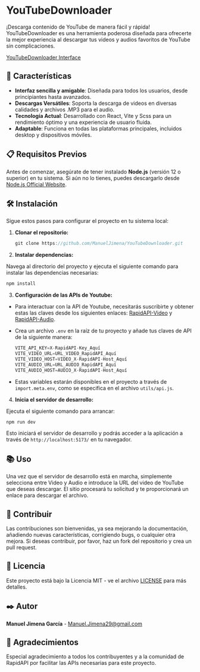 # YouTubeDownloader

¡Descarga contenido de YouTube de manera fácil y rápida! YouTubeDownloader es una herramienta poderosa diseñada para ofrecerte la mejor experiencia al descargar tus videos y audios favoritos de YouTube sin complicaciones.

[YouTubeDownloader Interface](path/to/screenshot.png) <!-- Reemplaza "path/to/screenshot.png" con la ruta real a tu captura de pantalla -->

## 🌟 Características

- **Interfaz sencilla y amigable**: Diseñada para todos los usuarios, desde principiantes hasta avanzados.
- **Descargas Versátiles**: Soporta la descarga de videos en diversas calidades y archivos .MP3 para el audio.
- **Tecnología Actual**: Desarrollado con React, Vite y Scss para un rendimiento óptimo y una experiencia de usuario fluida.
- **Adaptable**: Funciona en todas las plataformas principales, incluidos desktop y dispositivos móviles.

## 📋 Requisitos Previos

Antes de comenzar, asegúrate de tener instalado **Node.js** (versión 12 o superior) en tu sistema. Si aún no lo tienes, puedes descargarlo desde [Node.js Official Website](https://nodejs.org/).

## 🛠️ Instalación

Sigue estos pasos para configurar el proyecto en tu sistema local:

1. **Clonar el repositorio:**

     ```js
     git clone https://github.com/ManuelJimena/YouTubeDownloader.git
     ```

2. **Instalar dependencias:**

Navega al directorio del proyecto y ejecuta el siguiente comando para instalar las dependencias necesarias:

```js
npm install
 ```

3. **Configuración de las APIs de Youtube:**

- Para interactuar con la API de Youtube, necesitarás suscribirte y obtener estas las claves desde los siguientes enlaces: [RapidAPI-Video](https://rapidapi.com/ytjar/api/ytstream-download-youtube-videos) y [RapidAPI-Audio](https://rapidapi.com/ytjar/api/youtube-mp36).
- Crea un archivo `.env` en la raíz de tu proyecto y añade tus claves de API de la siguiente manera:

     ```js
     VITE_API_KEY=X-RapidAPI-Key_Aquí
     VITE_VIDEO_URL=URL_VIDEO_RapidAPI_Aquí
     VITE_VIDEO_HOST=VIDEO_X-RapidAPI-Host_Aquí
     VITE_AUDIO_URL=URL_AUDIO_RapidAPI_Aquí
     VITE_AUDIO_HOST=AUDIO_X-RapidAPI-Host_Aquí
     ```

- Estas variables estarán disponibles en el proyecto a través de `import.meta.env`, como se especifica en el archivo `utils/api.js`.

4. **Inicia el servidor de desarrollo:**

Ejecuta el siguiente comando para arrancar:

```js
npm run dev
```

Esto iniciará el servidor de desarrollo y podrás acceder a la aplicación a través de `http://localhost:5173/` en tu navegador.

## 📚 Uso

Una vez que el servidor de desarrollo está en marcha, simplemente selecciona entre Video y Audio e introduce la URL del video de YouTube que deseas descargar. El sitio procesará tu solicitud y te proporcionará un enlace para descargar el archivo.

## 🤝 Contribuir

Las contribuciones son bienvenidas, ya sea mejorando la documentación, añadiendo nuevas características, corrigiendo bugs, o cualquier otra mejora. Si deseas contribuir, por favor, haz un fork del repositorio y crea un pull request.

## 📄 Licencia

Este proyecto está bajo la Licencia MIT - ve el archivo [LICENSE](LICENSE) para más detalles.

## ✒️ Autor

**Manuel Jimena García** - Manuel.Jimena29@gmail.com

## 🙏 Agradecimientos

Especial agradecimiento a todos los contribuyentes y a la comunidad de RapidAPI por facilitar las APIs necesarias para este proyecto.
